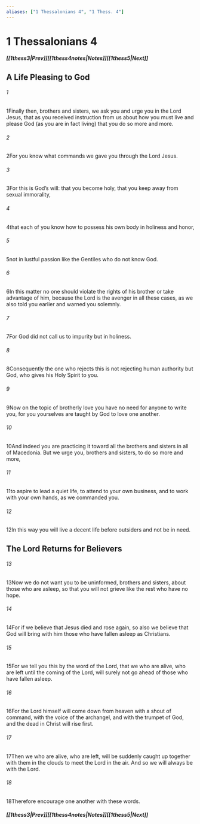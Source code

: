 ```yaml
---
aliases: ["1 Thessalonians 4", "1 Thess. 4"]
---
```

# 1 Thessalonians 4
##### <span class=arrow-left></span>[[1thess3|Prev]]<span class=navigation-separator></span>[[1thess4notes|Notes]]<span class=navigation-separator></span>[[1thess5|Next]]<span class=arrow-right></span>
## A Life Pleasing to God
###### 1
<span class=verse-first>1</span>Finally then, brothers and sisters, we ask you and urge you in the Lord Jesus, that as you received instruction from us about how you must live and please God (as you are in fact living) that you do so more and more.
###### 2
<span class=verse-body>2</span>For you know what commands we gave you through the Lord Jesus.
###### 3
<span class=verse-body>3</span>For this is God’s will: that you become holy, that you keep away from sexual immorality,
###### 4
<span class=verse-body>4</span>that each of you know how to possess his own body in holiness and honor,
###### 5
<span class=verse-body>5</span>not in lustful passion like the Gentiles who do not know God.
###### 6
<span class=verse-body>6</span>In this matter no one should violate the rights of his brother or take advantage of him, because the Lord is the avenger in all these cases, as we also told you earlier and warned you solemnly.
###### 7
<span class=verse-body>7</span>For God did not call us to impurity but in holiness.
###### 8
<span class=verse-body>8</span>Consequently the one who rejects this is not rejecting human authority but God, who gives his Holy Spirit to you.
<div class=paragraph-break></div>

###### 9
<span class=verse-first>9</span>Now on the topic of brotherly love you have no need for anyone to write you, for you yourselves are taught by God to love one another.
###### 10
<span class=verse-body>10</span>And indeed you are practicing it toward all the brothers and sisters in all of Macedonia. But we urge you, brothers and sisters, to do so more and more,
###### 11
<span class=verse-body>11</span>to aspire to lead a quiet life, to attend to your own business, and to work with your own hands, as we commanded you.
###### 12
<span class=verse-body>12</span>In this way you will live a decent life before outsiders and not be in need.
## The Lord Returns for Believers
###### 13
<span class=verse-first>13</span>Now we do not want you to be uninformed, brothers and sisters, about those who are asleep, so that you will not grieve like the rest who have no hope.
###### 14
<span class=verse-body>14</span>For if we believe that Jesus died and rose again, so also we believe that God will bring with him those who have fallen asleep as Christians.
###### 15
<span class=verse-body>15</span>For we tell you this by the word of the Lord, that we who are alive, who are left until the coming of the Lord, will surely not go ahead of those who have fallen asleep.
###### 16
<span class=verse-body>16</span>For the Lord himself will come down from heaven with a shout of command, with the voice of the archangel, and with the trumpet of God, and the dead in Christ will rise first.
###### 17
<span class=verse-body>17</span>Then we who are alive, who are left, will be suddenly caught up together with them in the clouds to meet the Lord in the air. And so we will always be with the Lord.
###### 18
<span class=verse-body>18</span>Therefore encourage one another with these words.
##### <span class=arrow-left></span>[[1thess3|Prev]]<span class=navigation-separator></span>[[1thess4notes|Notes]]<span class=navigation-separator></span>[[1thess5|Next]]<span class=arrow-right></span>